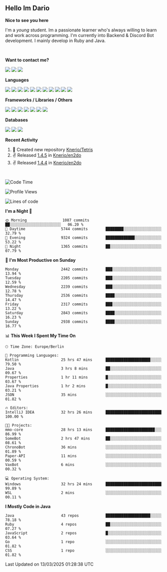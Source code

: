 <h2>Hello Im Dario</h2>

**Nice to see you here**

I'm a *young* student. Im a passionate learner who's always willing to learn and work across
programming. I'm currently into Backend & Discord Bot development. I mainly develop in Ruby and Java.

<br/>

**Want to contact me?**

<a href="https://github.com/knerio"><img src="https://img.shields.io/badge/-Github-blue?style=for-the-badge&logo=github&logoColor=white"/></a> <a href="https://discord.com/users/639416958923702292"><img src="https://img.shields.io/badge/-knerio-blue?style=for-the-badge&logo=discord&logoColor=white"/></a> <a href="https://twitch.tv/dopalos_"><img src="https://img.shields.io/badge/-twitch-blue?style=for-the-badge&logo=twitch&logoColor=white"/></a>

**Languages**

<img src="https://img.shields.io/badge/-Java-blue?style=for-the-badge&logo=java&logoColor=white"/> <img src="https://img.shields.io/badge/-Ruby-blue?style=for-the-badge&logo=Ruby&logoColor=white"/> <img src="https://img.shields.io/badge/-Git-blue?style=for-the-badge&logo=Git&logoColor=white"/> <img src="https://img.shields.io/badge/-HTML-blue?style=for-the-badge&logo=html5&logoColor=white"/> <img src="https://img.shields.io/badge/-CSS-blue?style=for-the-badge&logo=CSS3&logoColor=white"/> <img src="https://img.shields.io/badge/-Javascript-blue?style=for-the-badge&logo=javascript&logoColor=white"/> <img src="https://img.shields.io/badge/-Typescript-blue?style=for-the-badge&logo=TypeScript&logoColor=white"/> <img src="https://img.shields.io/badge/-Kotlin-blue?style=for-the-badge&logo=kotlin&logoColor=white"/> <img src="https://img.shields.io/badge/-SQL-blue?style=for-the-badge&logo=MYSQL&logoColor=white"/> <img src="https://img.shields.io/badge/-Markdown-blue?style=for-the-badge&logo=Markdown&logoColor=white"/> <img src="https://img.shields.io/badge/-JSON-blue?style=for-the-badge&logo=JSON&logoColor=white"/>
<br/>

 **Frameworks / Libraries / Others**

<img src="https://img.shields.io/badge/-Ruby_On_Rails-blue?style=for-the-badge&logo=ruby-on-rails&logoColor=white"/> <img src="https://img.shields.io/badge/-JDA-blue?style=for-the-badge&logo=JDA&logoColor=white"/> <img src="https://img.shields.io/badge/-Bootstrap-blue?style=for-the-badge&logo=Bootstrap&logoColor=white"/> <img src="https://img.shields.io/badge/-Node.JS-blue?style=for-the-badge&logo=node.js&logoColor=white"/> <img src="https://img.shields.io/badge/-React-blue?style=for-the-badge&logo=React&logoColor=white"/> <img src="https://img.shields.io/badge/-Express-blue?style=for-the-badge&logo=Express&logoColor=white"/> <img src="https://img.shields.io/badge/-Next.Js-blue?style=for-the-badge&logo=Next.Js&logoColor=white"/>

**Databases**

<img src="https://img.shields.io/badge/-MongoDB-blue?style=for-the-badge&logo=mongodb&logoColor=white"/> <img src="https://img.shields.io/badge/-MariaDB-blue?style=for-the-badge&logo=MariaDB&logoColor=white"/>
<img src="https://img.shields.io/badge/-PostgreSQL-blue?style=for-the-badge&logo=PostgreSQl&logoColor=white"/>

**Recent Activity**

<!--RECENT_ACTIVITY:start-->
1. 📔 Created new repository [Knerio/Tetris](https://github.com/Knerio/Tetris)<br>
2. ✌️ Released [1.4.5](https://github.com/Knerio/en2do/releases/tag/1.4.5) in [Knerio/en2do](https://github.com/Knerio/en2do)<br>
3. ✌️ Released [1.4.4](https://github.com/Knerio/en2do/releases/tag/1.4.4) in [Knerio/en2do](https://github.com/Knerio/en2do)<br>
<!--RECENT_ACTIVITY:end-->
 
#

<!--START_SECTION:waka-->
![Code Time](http://img.shields.io/badge/Code%20Time-953%20hrs%2036%20mins-blue)

![Profile Views](http://img.shields.io/badge/Profile%20Views-4-blue)

![Lines of code](https://img.shields.io/badge/From%20Hello%20World%20I%27ve%20Written-1.3%20million%20lines%20of%20code-blue)

**I'm a Night 🦉** 

```text
🌞 Morning                1087 commits        ██░░░░░░░░░░░░░░░░░░░░░░░   06.20 % 
🌆 Daytime                5744 commits        ████████░░░░░░░░░░░░░░░░░   32.79 % 
🌃 Evening                9324 commits        █████████████░░░░░░░░░░░░   53.22 % 
🌙 Night                  1365 commits        ██░░░░░░░░░░░░░░░░░░░░░░░   07.79 % 
```
📅 **I'm Most Productive on Sunday** 

```text
Monday                   2442 commits        ███░░░░░░░░░░░░░░░░░░░░░░   13.94 % 
Tuesday                  2205 commits        ███░░░░░░░░░░░░░░░░░░░░░░   12.59 % 
Wednesday                2239 commits        ███░░░░░░░░░░░░░░░░░░░░░░   12.78 % 
Thursday                 2536 commits        ████░░░░░░░░░░░░░░░░░░░░░   14.47 % 
Friday                   2317 commits        ███░░░░░░░░░░░░░░░░░░░░░░   13.22 % 
Saturday                 2843 commits        ████░░░░░░░░░░░░░░░░░░░░░   16.23 % 
Sunday                   2938 commits        ████░░░░░░░░░░░░░░░░░░░░░   16.77 % 
```


📊 **This Week I Spent My Time On** 

```text
🕑︎ Time Zone: Europe/Berlin

💬 Programming Languages: 
Kotlin                   25 hrs 47 mins      ████████████████████░░░░░   79.50 % 
Java                     3 hrs 8 mins        ██░░░░░░░░░░░░░░░░░░░░░░░   09.67 % 
Properties               1 hr 11 mins        █░░░░░░░░░░░░░░░░░░░░░░░░   03.67 % 
Java Properties          1 hr 2 mins         █░░░░░░░░░░░░░░░░░░░░░░░░   03.21 % 
JSON                     35 mins             ░░░░░░░░░░░░░░░░░░░░░░░░░   01.82 % 

🔥 Editors: 
IntelliJ IDEA            32 hrs 26 mins      █████████████████████████   100.00 % 

🐱‍💻 Projects: 
mmo-core                 28 hrs 13 mins      ██████████████████████░░░   86.99 % 
SomeBot                  2 hrs 47 mins       ██░░░░░░░░░░░░░░░░░░░░░░░   08.61 % 
ChronoBot                36 mins             ░░░░░░░░░░░░░░░░░░░░░░░░░   01.89 % 
Paper-API                11 mins             ░░░░░░░░░░░░░░░░░░░░░░░░░   00.59 % 
VaxBot                   6 mins              ░░░░░░░░░░░░░░░░░░░░░░░░░   00.32 % 

💻 Operating System: 
Windows                  32 hrs 24 mins      █████████████████████████   99.89 % 
WSL                      2 mins              ░░░░░░░░░░░░░░░░░░░░░░░░░   00.11 % 
```

**I Mostly Code in Java** 

```text
Java                     43 repos            ████████████████████░░░░░   78.18 % 
Ruby                     4 repos             ██░░░░░░░░░░░░░░░░░░░░░░░   07.27 % 
JavaScript               2 repos             █░░░░░░░░░░░░░░░░░░░░░░░░   03.64 % 
Go                       1 repo              ░░░░░░░░░░░░░░░░░░░░░░░░░   01.82 % 
CSS                      1 repo              ░░░░░░░░░░░░░░░░░░░░░░░░░   01.82 % 
```




 Last Updated on 13/03/2025 01:28:38 UTC
<!--END_SECTION:waka-->

